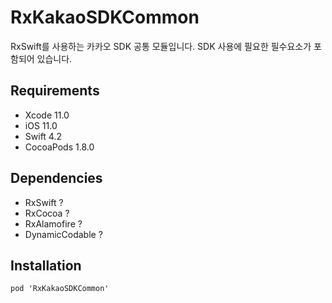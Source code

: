 # RxKakaoSDKCommon

RxSwift를 사용하는 카카오 SDK 공통 모듈입니다. SDK 사용에 필요한 필수요소가 포함되어 있습니다.

## Requirements
- Xcode 11.0
- iOS 11.0
- Swift 4.2
- CocoaPods 1.8.0

## Dependencies
- RxSwift ?
- RxCocoa ?
- RxAlamofire ?
- DynamicCodable ?

## Installation
```
pod 'RxKakaoSDKCommon'
```